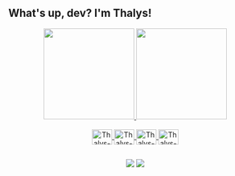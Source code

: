 
## What's up, dev? I'm Thalys! 


<div align="center">
  <a href="https://github.com/ThalysHenrique">
  <img height="180em" src="https://github-readme-stats.vercel.app/api?username=ThalysHenrique&show_icons=true&theme=great-gatsby&include_all_commits=true&count_private=true"/>
  <img height="180em" src="https://github-readme-stats.vercel.app/api/top-langs/?username=ThalysHenrique&layout=compact&langs_count=7&theme=great-gatsby"/>
</div>

<div align="center" style="display: inline_block"><br>
  <img align="center" alt="Thalys-Java" height="30" width="40" src="https://cdn.jsdelivr.net/gh/devicons/devicon/icons/java/java-original.svg" />
  <img align="center" alt="Thalys-Spring" height="30" width="40" src="https://cdn.jsdelivr.net/gh/devicons/devicon/icons/spring/spring-original.svg" />
  <img align="center" alt="Thalys-MySQL" height="30" width="40" src="https://cdn.jsdelivr.net/gh/devicons/devicon/icons/mysql/mysql-original.svg" />
  <img align="center" alt="Thalys-Git" height="30" width="40" src="https://cdn.jsdelivr.net/gh/devicons/devicon/icons/git/git-original.svg" />
</div>

##
 
<div align="center"> 
  <a href="https://www.linkedin.com/in/thalyshenrique7/" target="_blank"><img src="https://img.shields.io/badge/-LinkedIn-blue?style=flat-square&logo=Linkedin&logoColor=white" target="_blank"></a> 
  <a href = "mailto:contato_devthalys@hotmail.com"><img src="https://img.shields.io/badge/-Hotmail-0078D4?style=flat-square&logo=microsoft-outlook&logoColor=white" target="_blank"></a>
</div>
